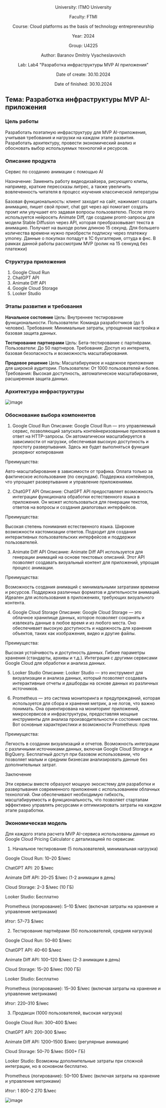 <div align="center">

University: ITMO University

Faculty: FTMI

Course: Cloud platforms as the basis of technology entrepreneurship

Year: 2024

Group: U4225

Author: Baranov Dmitriy Vyacheslavovich

Lab: Lab4 "Разработка инфраструктуры MVP AI приложения"

Date of create: 30.10.2024

Date of finished: 30.10.2024

</div>

## Тема: Разработка инфраструктуры MVP AI-приложения

### Цель работы

Разработать поэтапную инфраструктуру для MVP AI-приложения, учитывая требования и нагрузки на каждом этапе развития. Разработать архитектуру, провести экономический анализ и обосновать выбор используемых технологий и ресурсов.

### Описание продукта
Сервис по созданию анимации с помощью AI

Назначение: Заменить работу видеодизайзера, рисующего клипы, например, краткие перессказы литрес, а также увеличить вовлеченность читателя в процесс изучения классической литературы

Базовая функциональность: клиент заходит на сайт, нажимает создать анимацию, пишет свой промт, chat gpt через api помогает создать промт или улучшает его задавая вопросы пользователю. После этого используется нейросеть Animate Diff, где создаем promt-запросы для модели Stable Diffusion через API, которая преобразовывает текста в анимацию. Получает на выходе ролик длиною 15 секунд. Для большего количества времени нужно приобрести подписку через платежку ymoney. Данные о покупках попадут в 1С бухгалтерия, оттуда в фнс. В рамках данной работы рассмотрим MVP (ролик на 15 сенкунд без платежки)

### Структура приложения

1. Google Cloud Run
2. ChatGPT API
3. Animate Diff API
4. Google Cloud Storage
5. Looker Studio

### Этапы развития и требования
**Начальное состояние**
Цель: Внутреннее тестирование функциональности.
Пользователи: Команда разработчиков (до 5 человек).
Требования: Минимальные затраты, упрощенная настройка и базовая защита данных.

**Тестирование партнерами**
Цель: Бета-тестирование с партнёрами.
Пользователи: До 50 партнеров.
Требования: Доступ из интернета, базовая безопасность и возможность масштабирования.

**Продовое решение**
Цель: Масштабируемое и надежное приложение для широкой аудитории.
Пользователи: От 1000 пользователей и более.
Требования: Высокая доступность, автоматическое масштабирование, расширенная защита данных.

### Архитектура инфраструктуры
![image](https://github.com/user-attachments/assets/30d32341-42d6-4590-a1bd-898c59f8f41b)


### Обоснование выбора компонентов
1. Google Cloud Run
Описание: Google Cloud Run — это управляемый сервис, позволяющий запускать контейнеризованные приложения в ответ на HTTP-запросы. Он автоматически масштабируется в зависимости от нагрузки, обеспечивая высокую доступность и простоту развертывания.
Здесь же будет выполняться функция резервног копирования 

Преимущества:

Авто-масштабирование в зависимости от трафика.
Оплата только за фактическое использование (по секундам).
Поддержка контейнеров, что упрощает развертывание и управление приложениями.

2. ChatGPT API
Описание: ChatGPT API предоставляет возможность интеграции функционала обработки естественного языка в приложения. Он может использоваться для генерации текстов, ответов на вопросы и создания диалоговых интерфейсов.

Преимущества:

Высокая степень понимания естественного языка.
Широкие возможности кастомизации ответов.
Подходит для создания интерактивных пользовательских интерфейсов и поддержки пользователей.

3. Animate Diff API
Описание: Animate Diff API используется для генерации анимаций на основе текстовых описаний. Этот API позволяет создавать визуальный контент для приложений, упрощая процесс анимации.

Преимущества:

Возможность создания анимаций с минимальными затратами времени и ресурсов.
Поддержка различных форматов и длительности анимаций.
Идеален для использования в приложениях, требующих визуального контента.

4. Google Cloud Storage
Описание: Google Cloud Storage — это облачное хранилище данных, которое позволяет сохранять и извлекать данные в любое время и из любого места. Оно обеспечивает высокую доступность и надежность для хранения объектов, таких как изображения, видео и другие файлы.

Преимущества:

Высокая устойчивость и доступность данных.
Гибкие параметры хранения (стандарты, архивы и т.д.).
Интеграция с другими сервисами Google Cloud для обработки и анализа данных.

5. Looker Studio
Описание: Looker Studio — это инструмент для визуализации и анализа данных, который позволяет создавать интерактивные отчеты и дашборды на основе данных из различных источников.

6. Prometheus — это система мониторинга и предупреждений, которая используется для сбора и хранения метрик, а не логов, что важно понимать. Она ориентирована на мониторинг приложений, микросервисов и инфраструктуры, предоставляя мощные инструменты для анализа производительности и состояния систем. Вот основные характеристики и возможности Prometheus:
прив

Преимущества:

Легкость в создании визуализаций и отчетов.
Возможность интеграции с различными источниками данных, включая Google Cloud Storage и BigQuery.
Бесплатный доступ при базовом использовании, что позволяет малым и средним бизнесам анализировать данные без дополнительных затрат.

Заключение

Эти сервисы вместе образуют мощную экосистему для разработки и развертывания современного приложения с использованием облачных технологий. Они обеспечивают необходимую гибкость, масштабируемость и функциональность, что позволяет стартапам эффективно управлять ресурсами и оптимизировать затраты на каждом этапе разработки.

### Экономическая модель
Для каждого этапа расчета MVP AI-сервиса использованы данные из Google Cloud Pricing Calculator с детализацией по сервисам:

1. Начальное тестирование (5 пользователей, минимальная нагрузка)

Google Cloud Run: 10–20 $/мес

ChatGPT API: 20 $/мес

Animate Diff API: 20–25 $/мес (1-2 анимации в день)

Cloud Storage: 2–3 $/мес (10 ГБ)

Looker Studio: Бесплатно

Prometheus (логирование): 5–10 $/мес (включая затраты на хранение и управление метриками)

Итог: 57–73 $/мес

2. Тестирование партнёрами (50 пользователей, средняя нагрузка)
   
Google Cloud Run: 50–80 $/мес

ChatGPT API: 40–60 $/мес

Animate Diff API: 100–120 $/мес (2-3 анимации в день)

Cloud Storage: 15–20 $/мес (100 ГБ)

Looker Studio: Бесплатно

Prometheus (логирование): 15–30 $/мес (включая затраты на хранение и управление метриками)

Итог: 220–310 $/мес

3. Продакшн (1000 пользователей, высокая нагрузка)

Google Cloud Run: 300–400 $/мес

ChatGPT API: 200–300 $/мес

Animate Diff API: 1200–1500 $/мес (регулярные анимации)

Cloud Storage: 50–70 $/мес (500+ ГБ)

Looker Studio: Возможны дополнительные затраты при сложной интеграции, но в основном бесплатно.

Prometheus (логирование): 50–100 $/мес (включая затраты на хранение и управление метриками)

Итог: 1 800–2 270 $/мес

![image](https://github.com/user-attachments/assets/64a04734-a5d9-47b9-8c87-c2ab52bb74ef)



